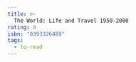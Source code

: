 ```yaml
---
title: >-
  The World: Life and Travel 1950-2000
rating: 0
isbn: "0393326489"
tags:
  - to-read
---
```


